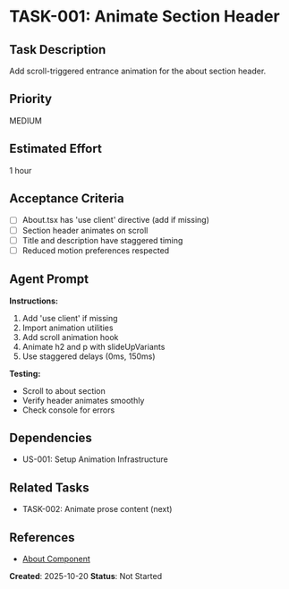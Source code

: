 # TASK-001: Animate Section Header

## Task Description
Add scroll-triggered entrance animation for the about section header.

## Priority
MEDIUM

## Estimated Effort
1 hour

## Acceptance Criteria
- [ ] About.tsx has 'use client' directive (add if missing)
- [ ] Section header animates on scroll
- [ ] Title and description have staggered timing
- [ ] Reduced motion preferences respected

## Agent Prompt

**Instructions:**

1. Add 'use client' if missing
2. Import animation utilities
3. Add scroll animation hook
4. Animate h2 and p with slideUpVariants
5. Use staggered delays (0ms, 150ms)

**Testing:**
- Scroll to about section
- Verify header animates smoothly
- Check console for errors

## Dependencies
- US-001: Setup Animation Infrastructure

## Related Tasks
- TASK-002: Animate prose content (next)

## References
- [About Component](../../../../components/About.tsx)

**Created**: 2025-10-20
**Status**: Not Started
